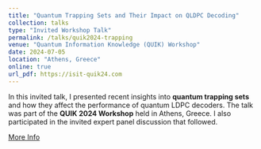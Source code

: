 ```yaml
---
title: "Quantum Trapping Sets and Their Impact on QLDPC Decoding"
collection: talks
type: "Invited Workshop Talk"
permalink: /talks/quik2024-trapping
venue: "Quantum Information Knowledge (QUIK) Workshop"
date: 2024-07-05
location: "Athens, Greece"
online: true
url_pdf: https://isit-quik24.com
---
```


In this invited talk, I presented recent insights into **quantum trapping sets** and how they affect the performance of quantum LDPC decoders. The talk was part of the **QUIK 2024 Workshop** held in Athens, Greece. I also participated in the invited expert panel discussion that followed.

[More Info](https://isit-quik24.com)
